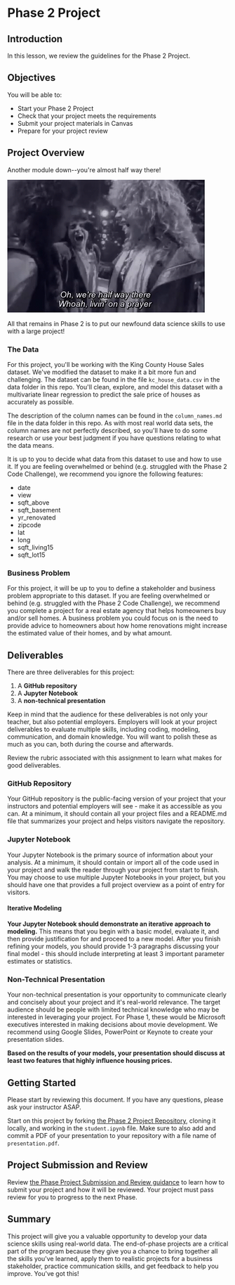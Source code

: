 # Phase 2 Project

## Introduction

In this lesson, we review the guidelines for the Phase 2 Project.

## Objectives

You will be able to:

* Start your Phase 2 Project
* Check that your project meets the requirements
* Submit your project materials in Canvas
* Prepare for your project review

## Project Overview

Another module down--you're almost half way there!

![awesome](https://raw.githubusercontent.com/learn-co-curriculum/dsc-phase-2-project-campus/master/halfway-there.gif)

All that remains in Phase 2 is to put our newfound data science skills to use with a large project!

### The Data

For this project, you'll be working with the King County House Sales dataset. We've modified the dataset to make it a bit more fun and challenging.  The dataset can be found in the file `kc_house_data.csv` in the data folder in this repo. You'll clean, explore, and model this dataset with a multivariate linear regression to predict the sale price of houses as accurately as possible.

The description of the column names can be found in the `column_names.md` file in the data folder in this repo. As with most real world data sets, the column names are not perfectly described, so you'll have to do some research or use your best judgment if you have questions relating to what the data means.

It is up to you to decide what data from this dataset to use and how to use it. If you are feeling overwhelmed or behind (e.g. struggled with the Phase 2 Code Challenge), we recommend you ignore the following features:

* date
* view
* sqft_above
* sqft_basement
* yr_renovated
* zipcode
* lat
* long
* sqft_living15
* sqft_lot15

### Business Problem

For this project, it will be up to you to define a stakeholder and business problem appropriate to this dataset. If you are feeling overwhelmed or behind (e.g. struggled with the Phase 2 Code Challenge), we recommend you complete a project for a real estate agency that helps homeowners buy and/or sell homes. A business problem you could focus on is the need to provide advice to homeowners about how home renovations might increase the estimated value of their homes, and by what amount.

## Deliverables

There are three deliverables for this project:

1. A **GitHub repository**
2. A **Jupyter Notebook**
3. A **non-technical presentation**

Keep in mind that the audience for these deliverables is not only your teacher, but also potential employers. Employers will look at your project deliverables to evaluate multiple skills, including coding, modeling, communication, and domain knowledge. You will want to polish these as much as you can, both during the course and afterwards.

Review the rubric associated with this assignment to learn what makes for good deliverables.

### GitHub Repository

Your GitHub repository is the public-facing version of your project that your instructors and potential employers will see - make it as accessible as you can. At a minimum, it should contain all your project files and a README.md file that summarizes your project and helps visitors navigate the repository.

### Jupyter Notebook

Your Jupyter Notebook is the primary source of information about your analysis. At a minimum, it should contain or import all of the code used in your project and walk the reader through your project from start to finish. You may choose to use multiple Jupyter Notebooks in your project, but you should have one that provides a full project overview as a point of entry for visitors.

#### Iterative Modeling

**Your Jupyter Notebook should demonstrate an iterative approach to modeling.** This means that you begin with a basic model, evaluate it, and then provide justification for and proceed to a new model. After you finish refining your models, you should provide 1-3 paragraphs discussing your final model - this should include interpreting at least 3 important parameter estimates or statistics.

### Non-Technical Presentation

Your non-technical presentation is your opportunity to communicate clearly and concisely about your project and it's real-world relevance. The target audience should be people with limited technical knowledge who may be interested in leveraging your project. For Phase 1, these would be Microsoft executives interested in making decisions about movie development. We recommend using Google Slides, PowerPoint or Keynote to create your presentation slides.

**Based on the results of your models, your presentation should discuss at least two features that highly influence housing prices.**

## Getting Started

Please start by reviewing this document. If you have any questions, please ask your instructor ASAP.

Start on this project by forking [the Phase 2 Project Repository][], cloning it locally, and working in the `student.ipynb` file. Make sure to also add and commit a PDF of your presentation to your repository with a file name of `presentation.pdf`.

## Project Submission and Review

Review [the Phase Project Submission and Review guidance][] to learn how to submit your project and how it will be reviewed. Your project must pass review for you to progress to the next Phase.

## Summary

This project will give you a valuable opportunity to develop your data science skills using real-world data. The end-of-phase projects are a critical part of the program because they give you a chance to bring together all the skills you've learned, apply them to realistic projects for a business stakeholder, practice communication skills, and get feedback to help you improve. You've got this!

[the Phase 2 Project Repository]: https://github.com/learn-co-curriculum/dsc-phase-2-project-campus
[instructions here]: https://support.zoom.us/hc/en-us/articles/201362473-Local-recording
[the Phase Project Submission and Review guidance]: https://github.com/learn-co-curriculum/dsc-project-submissions-campus
